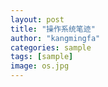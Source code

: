 ```yaml
---
layout: post
title: "操作系统笔迹"
author: "kangmingfa"
categories: sample
tags: [sample]
image: os.jpg
---
```


